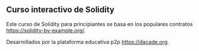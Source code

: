 ## Curso interactivo de Solidity

Este curso de Solidity para principiantes se basa en los populares contratos https://solidity-by-example.org/. 

Desarrollados por la plataforma educativa p2p https://dacade.org.
